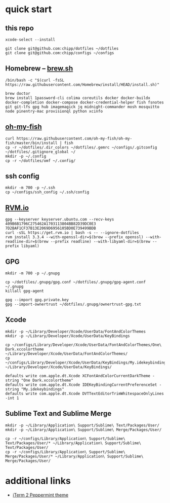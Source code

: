 # quick start

## this repo

```shell
xcode-select --install
```

```shell
git clone git@github.com:chipp/dotfiles ~/dotfiles
git clone git@github.com:chipp/configs ~/configs
```

## Homebrew – [brew.sh](http://brew.sh)

```shell
/bin/bash -c "$(curl -fsSL https://raw.githubusercontent.com/Homebrew/install/HEAD/install.sh)"
```

```shell
brew doctor
brew install 1password-cli colima coreutils docker docker-buildx docker-completion docker-compose docker-credential-helper fish fsnotes git git-lfs gpg hub imagemagick jq midnight-commander mosh mosquitto node pinentry-mac provisionql python xcinfo
```

## [oh-my-fish](https://github.com/oh-my-fish/oh-my-fish)

```shell
curl https://raw.githubusercontent.com/oh-my-fish/oh-my-fish/master/bin/install | fish
cp -r ~/dotfiles/.dir_colors ~/dotfiles/.gemrc ~/configs/.gitconfig ~/dotfiles/.gitignore_global ~/
mkdir -p ~/.config
cp -r ~/dotfiles/omf ~/.config/
```

## ssh config

```shell
mkdir -m 700 -p ~/.ssh
cp ~/configs/ssh_config ~/.ssh/config
```

## [RVM.io](https://rvm.io)

```shell
gpg --keyserver keyserver.ubuntu.com --recv-keys 409B6B1796C275462A1703113804BB82D39DC0E3 7D2BAF1CF37B13E2069D6956105BD0E739499BDB
curl -sSL https://get.rvm.io | bash -s -- --ignore-dotfiles
rvm install 3.3.4 --with-openssl-dir=$(brew --prefix openssl) --with-readline-dir=$(brew --prefix readline) --with-libyaml-dir=$(brew --prefix libyaml)
```

## GPG

```shell
mkdir -m 700 -p ~/.gnupg

cp ~/dotfiles/.gnupg/gpg.conf ~/dotfiles/.gnupg/gpg-agent.conf ~/.gnupg
killall gpg-agent

gpg --import gpg.private.key
gpg --import-ownertrust ~/dotfiles/.gnupg/ownertrust-gpg.txt
```

## Xcode

```shell
mkdir -p ~/Library/Developer/Xcode/UserData/FontAndColorThemes
mkdir -p ~/Library/Developer/Xcode/UserData/KeyBindings

cp ~/configs/Library/Developer/Xcode/UserData/FontAndColorThemes/One\ Dark.xccolortheme ~/Library/Developer/Xcode/UserData/FontAndColorThemes/
cp ~/configs/Library/Developer/Xcode/UserData/KeyBindings/My.idekeybindings ~/Library/Developer/Xcode/UserData/KeyBindings/

defaults write com.apple.dt.Xcode XCFontAndColorCurrentDarkTheme -string "One Dark.xccolortheme"
defaults write com.apple.dt.Xcode IDEKeyBindingCurrentPreferenceSet -string "My.idekeybindings"
defaults write com.apple.dt.Xcode DVTTextEditorTrimWhitespaceOnlyLines -int 1
```

## Sublime Text and Sublime Merge

```shell
mkdir -p ~/Library/Application\ Support/Sublime\ Text/Packages/User/
mkdir -p ~/Library/Application\ Support/Sublime\ Merge/Packages/User/

cp -r ~/configs/Library/Application\ Support/Sublime\ Text/Packages/User/* ~/Library/Application\ Support/Sublime\ Text/Packages/User/
cp -r ~/configs/Library/Application\ Support/Sublime\ Merge/Packages/User/* ~/Library/Application\ Support/Sublime\ Merge/Packages/User/
```

# additional links

- [iTerm 2 Peppermint theme](https://github.com/dotzero/iTerm-2-Peppermint)

